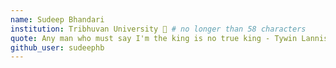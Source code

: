 ```yaml
---
name: Sudeep Bhandari
institution: Tribhuvan University 🚩 # no longer than 58 characters
quote: Any man who must say I'm the king is no true king - Tywin Lannister 
github_user: sudeephb
---
```


